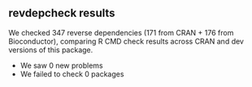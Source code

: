 ## revdepcheck results

We checked 347 reverse dependencies (171 from CRAN + 176 from Bioconductor), comparing R CMD check results across CRAN and dev versions of this package.

 * We saw 0 new problems
 * We failed to check 0 packages

